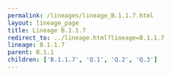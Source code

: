 ```yaml
---
permalink: /lineages/lineage_B.1.1.7.html
layout: lineage_page
title: Lineage B.1.1.7
redirect_to: ../lineage.html?lineage=B.1.1.7
lineage: B.1.1.7
parent: B.1.1
children: ['B.1.1.7', 'Q.1', 'Q.2', 'Q.3']
---
```

